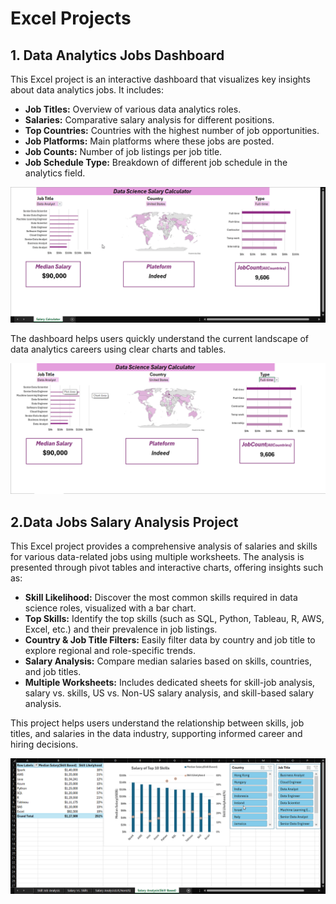 # Excel Projects

## 1. Data Analytics Jobs Dashboard

 
 This Excel project is an interactive dashboard that visualizes key insights about data analytics jobs. It includes:

- **Job Titles:** Overview of various data analytics roles.
- **Salaries:** Comparative salary analysis for different positions.
- **Top Countries:** Countries with the highest number of job opportunities.
- **Job Platforms:** Main platforms where these jobs are posted.
- **Job Counts:** Number of job listings per job title.
- **Job Schedule Type:** Breakdown of different job schedule in the analytics field.

  
![Dashboard](EXCEL_GIF1.gif)  


The dashboard helps users quickly understand the current landscape of data analytics careers using clear charts and tables.

![Dashboard Screenshot](Dashboard_image.png)

 

## 2.Data Jobs Salary Analysis Project  

This Excel project provides a comprehensive analysis of salaries and skills for various data-related jobs using multiple worksheets. The analysis is presented through pivot tables and interactive charts, offering insights such as:

- **Skill Likelihood:** Discover the most common skills required in data science roles, visualized with a bar chart.
- **Top Skills:** Identify the top skills (such as SQL, Python, Tableau, R, AWS, Excel, etc.) and their prevalence in job listings.
- **Country & Job Title Filters:** Easily filter data by country and job title to explore regional and role-specific trends.
- **Salary Analysis:** Compare median salaries based on skills, countries, and job titles.
- **Multiple Worksheets:** Includes dedicated sheets for skill-job analysis, salary vs. skills, US vs. Non-US salary analysis, and skill-based salary analysis.

This project helps users understand the relationship between skills, job titles, and salaries in the data industry, supporting informed career and hiring decisions.

![Skill Job Analysis Screenshot](EXCEL_iiLAytIMGM.gif) <!-- Replace 'dashboard.png' with your actual screenshot filename -->
